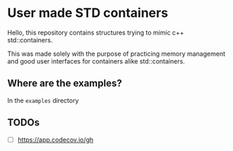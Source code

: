
# User made STD containers
Hello, this repository contains structures trying to mimic c++ std::containers.

This was made solely with the purpose of practicing memory management and
good user interfaces for containers alike std::containers.


## Where are the examples?

In the `examples` directory


## TODOs
- [ ] https://app.codecov.io/gh
